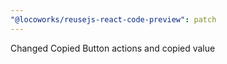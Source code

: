 ```yaml
---
"@locoworks/reusejs-react-code-preview": patch
---
```


Changed Copied Button actions and copied value
